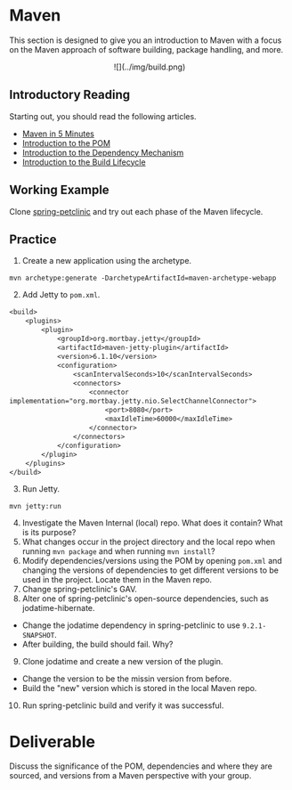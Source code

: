 # Maven

This section is designed to give you an introduction to Maven with a focus on the Maven approach of software building, package handling, and more.

<center>
  ![](../img/build.png)  
</center>

## Introductory Reading

Starting out, you should read the following articles.
 - [Maven in 5 Minutes](https://maven.apache.org/guides/getting-started/maven-in-five-minutes.html)
 - [Introduction to the POM](https://maven.apache.org/guides/introduction/introduction-to-the-pom.html)
 - [Introduction to the Dependency Mechanism](https://maven.apache.org/guides/introduction/introduction-to-dependency-mechanism.html)
 - [Introduction to the Build Lifecycle](https://maven.apache.org/guides/introduction/introduction-to-the-lifecycle.html)

## Working Example

Clone [spring-petclinic](https://github.com/liatrio/devops-bootcamp) and try out each phase of the Maven lifecycle.

## Practice

 1. Create a new application using the archetype.
```
mvn archetype:generate -DarchetypeArtifactId=maven-archetype-webapp
```
 2. Add Jetty to `pom.xml`.
```
<build>
	<plugins>
		<plugin>
			<groupId>org.mortbay.jetty</groupId>
			<artifactId>maven-jetty-plugin</artifactId>
			<version>6.1.10</version>
			<configuration>
				<scanIntervalSeconds>10</scanIntervalSeconds>
				<connectors>
					<connector implementation="org.mortbay.jetty.nio.SelectChannelConnector">
						<port>8080</port>
						<maxIdleTime>60000</maxIdleTime>
					</connector>
				</connectors>
			</configuration>
		</plugin>
	</plugins>
</build>
```
 3. Run Jetty.
```
mvn jetty:run
```
 4. Investigate the Maven Internal (local) repo. What does it contain? What is its purpose?
 5. What changes occur in the project directory and the local repo when running `mvn package` and when running `mvn install`?
 6. Modify dependencies/versions using the POM by opening `pom.xml` and changing the versions of dependencies to get different versions to be used in the project. Locate them in the Maven repo.
 7. Change spring-petclinic's GAV.
 8. Alter one of spring-petclinic's open-source dependencies, such as jodatime-hibernate.
   - Change the jodatime dependency in spring-petclinic to use `9.2.1-SNAPSHOT`.
   - After building, the build should fail. Why?
 9. Clone jodatime and create a new version of the plugin.
   - Change the version to be the missin version from before.
   - Build the "new" version which is stored in the local Maven repo.
 10. Run spring-petclinic build and verify it was successful.

# Deliverable

Discuss the significance of the POM, dependencies and where they are sourced, and versions from a Maven perspective with your group.
